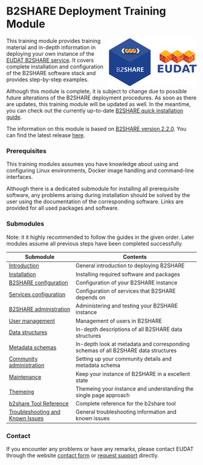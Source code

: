 # B2SHARE Deployment Training Module
<img align="right" src="../img/B2SHARE-logo.png" alt="B2SHARE logo" text="B2SHARE logo"> This training module provides training material and in-depth information in deploying your own instance of the [EUDAT B2SHARE service](https://b2share.eudat.eu). It covers complete installation and configuration of the B2SHARE software stack and provides step-by-step examples.

Although this module is complete, it is subject to change due to possible future alterations of the B2SHARE deployment procedures. As soon as there are updates, this training module will be updated as well. In the meantime, you can check out the currently up-to-date [B2SHARE quick installation guide](https://github.com/EUDAT-B2SHARE/b2share/blob/evolution/INSTALL.rst).

The information on this module is based on [B2SHARE version 2.2.0](https://github.com/EUDAT-B2SHARE/b2share/releases/tag/v2.2.0). You can find the latest release [here](https://github.com/EUDAT-B2SHARE/b2share/releases).

### Prerequisites
This training modules assumes you have knowledge about using and configuring Linux environments, Docker image handling and command-line interfaces.

Although there is a dedicated submodule for installing all prerequisite software, any problems arising during installation should be solved by the user using the documentation of the corresponding software. Links are provided for all used packages and software.

### Submodules
Note: it it highly recommended to follow the guides in the given order. Later modules assume all previous steps have been completed successfully.

Submodule | Contents
------|-------------
[Introduction](00_Introduction.md) | General introduction to deploying B2SHARE
[Installation](04_Installation.md) | Installing required software and packages
[B2SHARE configuration](05_B2SHARE_configuration.md) | Configuration of your B2SHARE instance
[Services configuration](06_Services_configuration.md) | Configuration of services that B2SHARE depends on
[B2SHARE administration](08_B2SHARE_administration.md) | Administering and testing your B2SHARE instance
[User management](09_User_management.md) | Management of users in B2SHARE
[Data structures](10_Data_structures.md) | In-depth descriptions of all B2SHARE data structures
[Metadata schemas](11_Metadata_schemas.md) | In-depth look at metadata and corresponding schemas of all B2SHARE data structures
[Community administration](12_Community_administration.md) | Setting up your community details and metadata schema
[Maintenance](13_Maintenance.md) | Keep your instance of B2SHARE in a excellent state
[Themeing](14_Themeing.md) | Themeing your instance and understanding the single page approach
[b2share Tool Reference](A_b2share_Tool_Reference.md) | Complete reference for the b2share tool
[Troubleshooting and Known Issues](B_Troubleshooting_and_known_issues.md) | General troubleshooting information and known issues

### Contact
If you encounter any problems or have any remarks, please contact EUDAT through the website [contact form](https://eudat.eu/contact) or [request support](https://eudat.eu/support-request?service=B2SHARE) directly.
